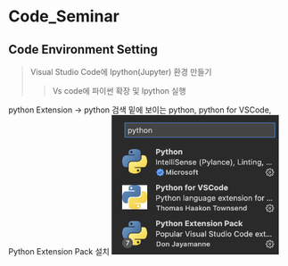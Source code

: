 # Code_Seminar

## Code Environment Setting

> Visual Studio Code에 Ipython(Jupyter) 환경 만들기
> > Vs code에 파이썬 확장 및 Ipython 실행

python Extension -> python 검색
밑에 보이는 python, python for VSCode, Python Extension Pack 설치
<img src="images/python_extension.png" width="300" height="250">